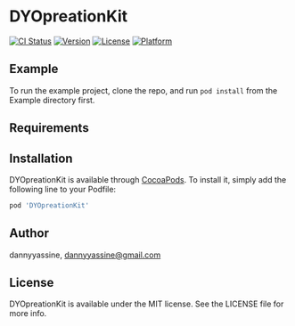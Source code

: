 # DYOpreationKit

[![CI Status](http://img.shields.io/travis/dannyyassine/DYOpreationKit.svg?style=flat)](https://travis-ci.org/dannyyassine/DYOpreationKit)
[![Version](https://img.shields.io/cocoapods/v/DYOpreationKit.svg?style=flat)](http://cocoapods.org/pods/DYOpreationKit)
[![License](https://img.shields.io/cocoapods/l/DYOpreationKit.svg?style=flat)](http://cocoapods.org/pods/DYOpreationKit)
[![Platform](https://img.shields.io/cocoapods/p/DYOpreationKit.svg?style=flat)](http://cocoapods.org/pods/DYOpreationKit)

## Example

To run the example project, clone the repo, and run `pod install` from the Example directory first.

## Requirements

## Installation

DYOpreationKit is available through [CocoaPods](http://cocoapods.org). To install
it, simply add the following line to your Podfile:

```ruby
pod 'DYOpreationKit'
```

## Author

dannyyassine, dannyyassine@gmail.com

## License

DYOpreationKit is available under the MIT license. See the LICENSE file for more info.

